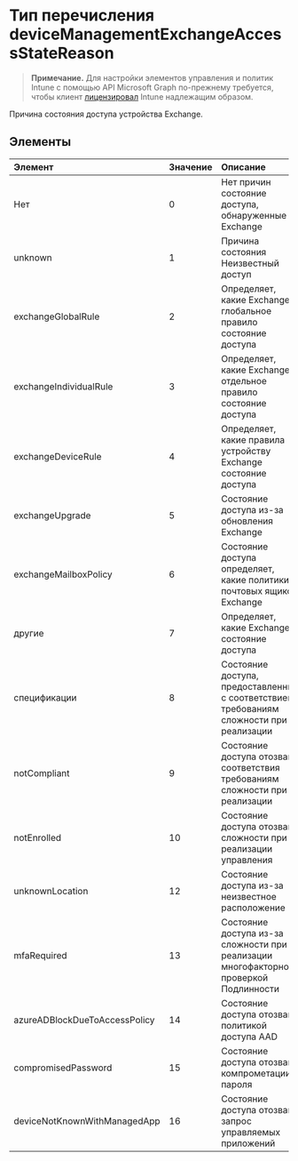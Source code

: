# <a name="devicemanagementexchangeaccessstatereason-enum-type"></a>Тип перечисления deviceManagementExchangeAccessStateReason

> **Примечание.** Для настройки элементов управления и политик Intune с помощью API Microsoft Graph по-прежнему требуется, чтобы клиент [лицензировал](https://go.microsoft.com/fwlink/?linkid=839381) Intune надлежащим образом.

Причина состояния доступа устройства Exchange.
## <a name="members"></a>Элементы
|Элемент|Значение|Описание|
|:---|:---|:---|
|Нет|0|Нет причин состояние доступа, обнаруженные в Exchange|
|unknown|1|Причина состояния Неизвестный доступ|
|exchangeGlobalRule|2|Определяет, какие Exchange глобальное правило состояние доступа|
|exchangeIndividualRule|3|Определяет, какие Exchange отдельное правило состояние доступа|
|exchangeDeviceRule|4|Определяет, какие правила устройству Exchange состояние доступа|
|exchangeUpgrade|5|Состояние доступа из-за обновления Exchange|
|exchangeMailboxPolicy|6|Состояние доступа определяет, какие политики почтовых ящиков Exchange|
|другие|7|Определяет, какие Exchange состояние доступа|
|спецификации|8|Состояние доступа, предоставленных с соответствием требованиям сложности при реализации|
|notCompliant|9|Состояние доступа отозван соответствия требованиям сложности при реализации|
|notEnrolled|10|Состояние доступа отозван сложности при реализации управления|
|unknownLocation|12|Состояние доступа из-за неизвестное расположение|
|mfaRequired|13|Состояние доступа из-за сложности при реализации многофакторной проверкой Подлинности|
|azureADBlockDueToAccessPolicy|14|Состояние доступа отозван политикой доступа AAD|
|compromisedPassword|15|Состояние доступа отозван компрометации пароля|
|deviceNotKnownWithManagedApp|16|Состояние доступа отозван запрос управляемых приложений|



